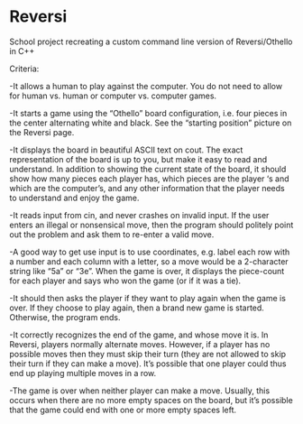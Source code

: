 # Reversi

School project recreating a custom command line version of Reversi/Othello in C++

Criteria:

  -It allows a human to play against the computer. You do not need to allow for human vs. human or computer vs. computer games.

  -It starts a game using the “Othello” board configuration, i.e. four pieces in the center alternating white and black. See the “starting position” picture on the Reversi page.

  -It displays the board in beautiful ASCII text on cout. The exact representation of the board is up to you, but make it easy to read and understand. In addition to showing the current state of the board, it should show how many pieces each player has, which pieces are the player ‘s and which are the computer’s, and any other information that the player needs to understand and enjoy the game.

  -It reads input from cin, and never crashes on invalid input. If the user enters an illegal or nonsensical move, then the program should politely point out the problem and ask them to re-enter a valid move.

  -A good way to get use input is to use coordinates, e.g. label each row with a number and each column with a letter, so a move would be a 2-character string like “5a” or “3e”.
When the game is over, it displays the piece-count for each player and says who won the game (or if it was a tie).

  -It should then asks the player if they want to play again when the game is over. If they choose to play again, then a brand new game is started. Otherwise, the program ends.

  -It correctly recognizes the end of the game, and whose move it is. In Reversi, players normally alternate moves. However, if a player has no possible moves then they must skip their turn (they are not allowed to skip their turn if they can make a move). It’s possible that one player could thus end up playing multiple moves in a row.

  -The game is over when neither player can make a move. Usually, this occurs when there are no more empty spaces on the board, but it’s possible that the game could end with one or more empty spaces left.
